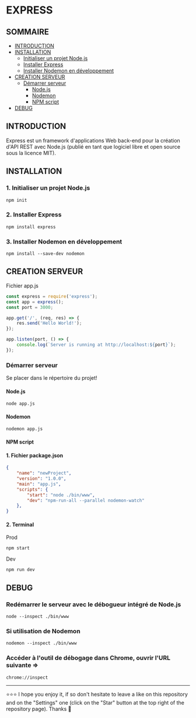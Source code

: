 # EXPRESS

## SOMMAIRE
- [INTRODUCTION](#introduction)
- [INSTALLATION](#installation)
  - [Initialiser un projet Node.js](#initialiser-un-projet-nodejs)
  - [Installer Express](#installer-express)
  - [Installer Nodemon en développement](#installer-nodemon-en-développement)
- [CREATION SERVEUR](#creation-serveur)
  - [Démarrer serveur](#démarrer-serveur)
    - [Node.js](#nodejs)
    - [Nodemon](#nodemon)
    - [NPM script](#npm-script)
- [DEBUG](#debug)

## INTRODUCTION
Express est un framework d'applications Web back-end pour la création d'API REST avec Node.js (publié en tant que logiciel libre et open source sous la licence MIT).

## INSTALLATION
### 1. Initialiser un projet Node.js
```shell
npm init
```
### 2. Installer Express
```shell
npm install express
```
### 3. Installer Nodemon en développement
```shell
npm install --save-dev nodemon
```
## CREATION SERVEUR
Fichier app.js
```js
const express = require('express');
const app = express();
const port = 3000;

app.get('/', (req, res) => {
    res.send('Hello World!');
});

app.listen(port, () => {
    console.log(`Server is running at http://localhost:${port}`);
});
```
### Démarrer serveur
Se placer dans le répertoire du projet!
#### Node.js
```shell
node app.js
```
#### Nodemon
```shell
nodemon app.js
```
#### NPM script
#### 1. Fichier package.json
```json
{
    "name": "newProject",
    "version": "1.0.0",
    "main": "app.js",
    "scripts": {
        "start": "node ./bin/www",
        "dev": "npm-run-all --parallel nodemon-watch"
    },
}
```
#### 2. Terminal
Prod
```shell
npm start
```
Dev
```shell
npm run dev
```
## DEBUG
### Redémarrer le serveur avec le débogueur intégré de Node.js
```shell
node --inspect ./bin/www
```
### Si utilisation de Nodemon
```shell
nodemon --inspect ./bin/www
```
### Accéder à l'outil de débogage dans Chrome, ouvrir l'URL suivante =>
```shell
chrome://inspect
```

***

⭐⭐⭐ I hope you enjoy it, if so don't hesitate to leave a like on this repository and on the "Settings" one (click on the "Star" button at the top right of the repository page). Thanks 🤗
